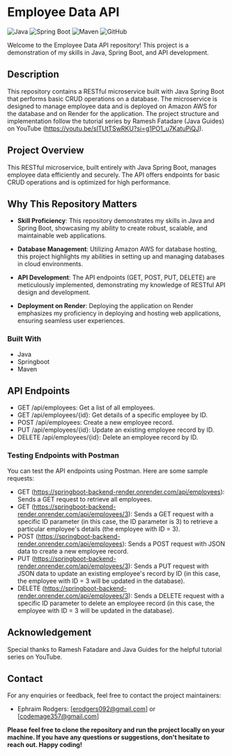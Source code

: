 # Employee Data API

![Java](https://img.shields.io/badge/Java-blue)
![Spring Boot](https://img.shields.io/badge/Spring%20Boot-brightgreen)
![Maven](https://img.shields.io/badge/Maven-wine)
![GitHub](https://img.shields.io/badge/GitHub-Repository-lightgrey)

Welcome to the Employee Data API repository! This project is a demonstration of my skills in Java, Spring Boot, and API development.

## Description

This repository contains a RESTful microservice built with Java Spring Boot that performs basic CRUD operations on a database. The microservice is designed to manage employee data and is deployed on Amazon AWS for the database and on Render for the application. The project structure and implementation follow the tutorial series by Ramesh Fatadare (Java Guides) on YouTube (https://youtu.be/slTUtTSwRKU?si=g1PO1_u7KatuPiQJ).

## Project Overview

This RESTful microservice, built entirely with Java Spring Boot, manages employee data efficiently and securely. The API offers endpoints for basic CRUD operations and is optimized for high performance.

## Why This Repository Matters

- **Skill Proficiency**: This repository demonstrates my skills in Java and Spring Boot, showcasing my ability to create robust, scalable, and maintainable web applications.

- **Database Management**: Utilizing Amazon AWS for database hosting, this project highlights my abilities in setting up and managing databases in cloud environments.

- **API Development**: The API endpoints (GET, POST, PUT, DELETE) are meticulously implemented, demonstrating my knowledge of RESTful API design and development.

- **Deployment on Render**: Deploying the application on Render emphasizes my proficiency in deploying and hosting web applications, ensuring seamless user experiences.

### Built With

- Java 
- Springboot
- Maven

## API Endpoints
- GET /api/employees: Get a list of all employees.
- GET /api/employees/{id}: Get details of a specific employee by ID.
- POST /api/employees: Create a new employee record.
- PUT /api/employees/{id}: Update an existing employee record by ID.
- DELETE /api/employees/{id}: Delete an employee record by ID.
  
### Testing Endpoints with Postman
You can test the API endpoints using Postman. Here are some sample requests:

- GET (https://springboot-backend-render.onrender.com/api/employees): Sends a GET request to retrieve all employees.
- GET (https://springboot-backend-render.onrender.com/api/employees/3): Sends a GET request with a specific ID parameter (in this case, the ID parameter is 3) to retrieve a particular employee's details (the employee with ID = 3).
- POST (https://springboot-backend-render.onrender.com/api/employees): Sends a POST request with JSON data to create a new employee record.
- PUT (https://springboot-backend-render.onrender.com/api/employees/3): Sends a PUT request with JSON data to update an existing employee's record by ID (in this case, the employee with ID = 3 will be updated in the database).
- DELETE (https://springboot-backend-render.onrender.com/api/employees/3): Sends a DELETE request with a specific ID parameter to delete an employee record (in this case, the employee with ID = 3 will be updated in the database).

## Acknowledgement

Special thanks to Ramesh Fatadare and Java Guides for the helpful tutorial series on YouTube.

## Contact

For any enquiries or feedback, feel free to contact the project maintainers:
- Ephraim Rodgers: [erodgers092@gmail.com] or [codemage357@gmail.com]

**Please feel free to clone the repository and run the project locally on your machine. If you have any questions or suggestions, don't hesitate to reach out. Happy coding!**
